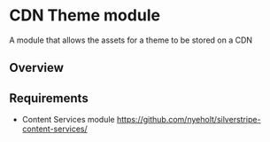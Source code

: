 # CDN Theme module 

A module that allows the assets for a theme to be stored on a CDN

## Overview

## Requirements

* Content Services module https://github.com/nyeholt/silverstripe-content-services/
